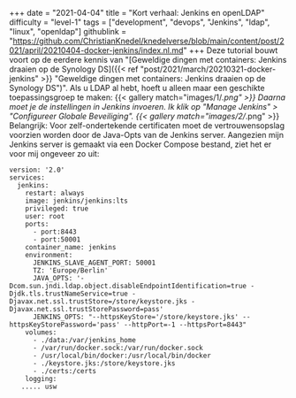 +++
date = "2021-04-04"
title = "Kort verhaal: Jenkins en openLDAP"
difficulty = "level-1"
tags = ["development", "devops", "Jenkins", "ldap", "linux", "openldap"]
githublink = "https://github.com/ChristianKnedel/knedelverse/blob/main/content/post/2021/april/20210404-docker-jenkins/index.nl.md"
+++
Deze tutorial bouwt voort op de eerdere kennis van "[Geweldige dingen met containers: Jenkins draaien op de Synology DS]({{< ref "post/2021/march/20210321-docker-jenkins" >}} "Geweldige dingen met containers: Jenkins draaien op de Synology DS")". Als u LDAP al hebt, hoeft u alleen maar een geschikte toepassingsgroep te maken:
{{< gallery match="images/1/*.png" >}}
Daarna moet je de instellingen in Jenkins invoeren. Ik klik op "Manage Jenkins" > "Configureer Globale Beveiliging".
{{< gallery match="images/2/*.png" >}}
Belangrijk: Voor zelf-ondertekende certificaten moet de vertrouwensopslag voorzien worden door de Java-Opts van de Jenkins server. Aangezien mijn Jenkins server is gemaakt via een Docker Compose bestand, ziet het er voor mij ongeveer zo uit:
```
version: '2.0'
services:
  jenkins:
    restart: always
    image: jenkins/jenkins:lts
    privileged: true
    user: root
    ports:
      - port:8443
      - port:50001
    container_name: jenkins
    environment:
      JENKINS_SLAVE_AGENT_PORT: 50001
      TZ: 'Europe/Berlin'
      JAVA_OPTS: '-Dcom.sun.jndi.ldap.object.disableEndpointIdentification=true -Djdk.tls.trustNameService=true -Djavax.net.ssl.trustStore=/store/keystore.jks -Djavax.net.ssl.trustStorePassword=pass'
      JENKINS_OPTS: "--httpsKeyStore='/store/keystore.jks' --httpsKeyStorePassword='pass' --httpPort=-1 --httpsPort=8443"
    volumes:
      - ./data:/var/jenkins_home
      - /var/run/docker.sock:/var/run/docker.sock
      - /usr/local/bin/docker:/usr/local/bin/docker
      - ./keystore.jks:/store/keystore.jks
      - ./certs:/certs
    logging:
   ..... usw

   ```